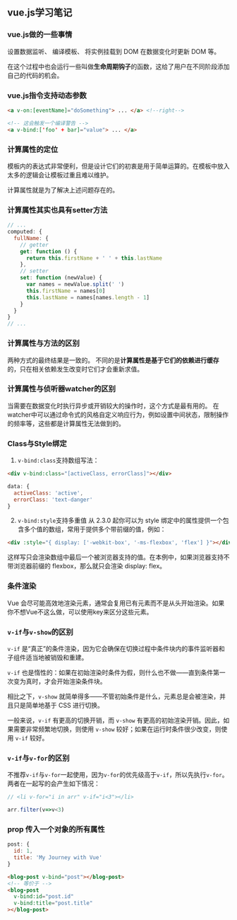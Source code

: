 ## vue.js学习笔记

### vue.js做的一些事情
设置数据监听、
编译模板、
将实例挂载到 DOM 
在数据变化时更新 DOM 等。

在这个过程中也会运行一些叫做**生命周期钩子**的函数，这给了用户在不同阶段添加自己的代码的机会。

### vue.js指令支持动态参数

``` html
<a v-on:[eventName]="doSomething"> ... </a> <!--right-->

<!-- 这会触发一个编译警告 -->
<a v-bind:['foo' + bar]="value"> ... </a>

```

### 计算属性的定位
模板内的表达式非常便利，但是设计它们的初衷是用于简单运算的。在模板中放入太多的逻辑会让模板过重且难以维护。

计算属性就是为了解决上述问题存在的。

### 计算属性其实也具有setter方法

``` javascript
// ...
computed: {
  fullName: {
    // getter
    get: function () {
      return this.firstName + ' ' + this.lastName
    },
    // setter
    set: function (newValue) {
      var names = newValue.split(' ')
      this.firstName = names[0]
      this.lastName = names[names.length - 1]
    }
  }
}
// ...
```

### 计算属性与方法的区别
两种方式的最终结果是一致的。
不同的是**计算属性是基于它们的依赖进行缓存**的，只在相关依赖发生改变时它们才会重新求值。

### 计算属性与侦听器watcher的区别
当需要在数据变化时执行异步或开销较大的操作时，这个方式是最有用的。
在watcher中可以通过命令式的风格自定义响应行为，例如设置中间状态，限制操作的频率等，这些都是计算属性无法做到的。


### Class与Style绑定
1. `v-bind:class`支持数组写法： 

``` html
<div v-bind:class="[activeClass, errorClass]"></div>
```

``` javascript
data: {
  activeClass: 'active',
  errorClass: 'text-danger'
}
```

2. `v-bind:style`支持多重值
从 2.3.0 起你可以为 style 绑定中的属性提供一个包含多个值的数组，常用于提供多个带前缀的值，例如：

``` html
<div :style="{ display: ['-webkit-box', '-ms-flexbox', 'flex'] }"></div>
```

这样写只会渲染数组中最后一个被浏览器支持的值。在本例中，如果浏览器支持不带浏览器前缀的 flexbox，那么就只会渲染 display: flex。


### 条件渲染
Vue 会尽可能高效地渲染元素，通常会复用已有元素而不是从头开始渲染。如果你不想Vue不这么做，可以使用key来区分这些元素。


### `v-if`与`v-show`的区别
`v-if` 是“真正”的条件渲染，因为它会确保在切换过程中条件块内的事件监听器和子组件适当地被销毁和重建。

`v-if` 也是惰性的：如果在初始渲染时条件为假，则什么也不做——直到条件第一次变为真时，才会开始渲染条件块。

相比之下，`v-show` 就简单得多——不管初始条件是什么，元素总是会被渲染，并且只是简单地基于 CSS 进行切换。

一般来说，`v-if` 有更高的切换开销，而 `v-show` 有更高的初始渲染开销。因此，如果需要非常频繁地切换，则使用 `v-show` 较好；如果在运行时条件很少改变，则使用 `v-if` 较好。

### `v-if`与`v-for`的区别
不推荐`v-if`与`v-for`一起使用，因为`v-for`的优先级高于`v-if`，所以先执行`v-for`。两者在一起写的会产生如下情况：

``` javascript
// <li v-for="i in arr" v-if="i<3"></li>

arr.filter(v=>v<3)
```



### prop 传入一个对象的所有属性

``` javascript
post: {
  id: 1,
  title: 'My Journey with Vue'
}
```

``` html
<blog-post v-bind="post"></blog-post> 
<!-- 等价于 -->
<blog-post
  v-bind:id="post.id"
  v-bind:title="post.title"
></blog-post>
```
